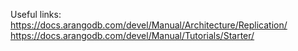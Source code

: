 Useful links:
https://docs.arangodb.com/devel/Manual/Architecture/Replication/
https://docs.arangodb.com/devel/Manual/Tutorials/Starter/

